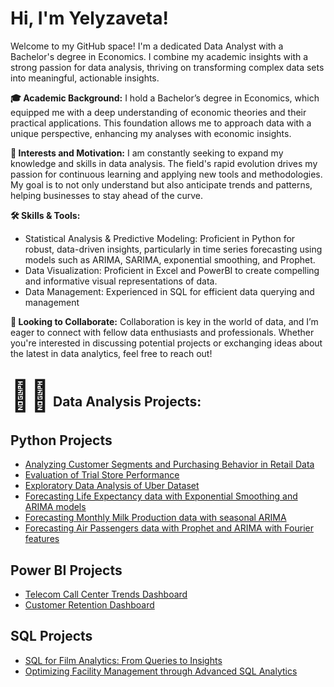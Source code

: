 <h1>Hi, I'm Yelyzaveta! <br/></h1>
Welcome to my GitHub space! I'm a dedicated Data Analyst with a Bachelor's degree in Economics. I combine my academic insights with a strong passion for data analysis, thriving on transforming complex data sets into meaningful, actionable insights.

<b>🎓 Academic Background:</b> I hold a Bachelor’s degree in Economics, which equipped me with a deep understanding of economic theories and their practical applications. This foundation allows me to approach data with a unique perspective, enhancing my analyses with economic insights.

<b>🌟 Interests and Motivation:</b> I am constantly seeking to expand my knowledge and skills in data analysis. The field's rapid evolution drives my passion for continuous learning and applying new tools and methodologies. My goal is to not only understand but also anticipate trends and patterns, helping businesses to stay ahead of the curve.

<b>🛠️ Skills & Tools:</b>
- Statistical Analysis & Predictive Modeling: Proficient in Python for robust, data-driven insights, particularly in time series forecasting using models such as ARIMA, SARIMA, exponential smoothing, and Prophet.
- Data Visualization: Proficient in Excel and PowerBI to create compelling and informative visual representations of data.
- Data Management: Experienced in SQL for efficient data querying and management

<b>👥 Looking to Collaborate:</b>
Collaboration is key in the world of data, and I’m eager to connect with fellow data enthusiasts and professionals. Whether you're interested in discussing potential projects or exchanging ideas about the latest in data analytics, feel free to reach out!
<h2><span style="font-size: 48px;">👩‍💻</span> Data Analysis Projects:</h2>

## Python Projects
  - [Analyzing Customer Segments and Purchasing Behavior in Retail Data](https://github.com/YelyzavetaBen/Project1/blob/main/README.md)
  - [Evaluation of Trial Store Performance](https://github.com/YelyzavetaBen/Project2)
  - [Exploratory Data Analysis of Uber Dataset](https://github.com/YelyzavetaBen/Project3)
  - [Forecasting Life Expectancy data with Exponential Smoothing and ARIMA models](https://github.com/YelyzavetaBen/Project4/tree/main)
  - [Forecasting Monthly Milk Production data with seasonal ARIMA](https://github.com/YelyzavetaBen/Project5/tree/main?tab=readme-ov-file)
  - [Forecasting Air Passengers data with Prophet and ARIMA with Fourier features](https://github.com/YelyzavetaBen/Project6)
  
## Power BI Projects
  - [Telecom Call Center Trends Dashboard](https://github.com/YelyzavetaBen/Project7/blob/main/README.md)
  - [Customer Retention Dashboard](https://github.com/YelyzavetaBen/Project8/blob/main/README.md)
## SQL Projects
  - [SQL for Film Analytics: From Queries to Insights](https://github.com/YelyzavetaBen/sql1/blob/main/SQL%20for%20Film%20Analytics.pptx)
  - [Optimizing Facility Management through Advanced SQL Analytics](https://github.com/YelyzavetaBen/Project8/blob/main/README.md)



<!--
